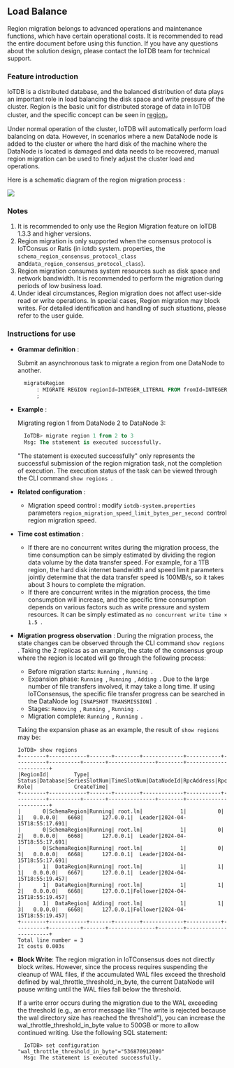 <!--

    Licensed to the Apache Software Foundation (ASF) under one
    or more contributor license agreements.  See the NOTICE file
    distributed with this work for additional information
    regarding copyright ownership.  The ASF licenses this file
    to you under the Apache License, Version 2.0 (the
    "License"); you may not use this file except in compliance
    with the License.  You may obtain a copy of the License at
    
        http://www.apache.org/licenses/LICENSE-2.0
    
    Unless required by applicable law or agreed to in writing,
    software distributed under the License is distributed on an
    "AS IS" BASIS, WITHOUT WARRANTIES OR CONDITIONS OF ANY
    KIND, either express or implied.  See the License for the
    specific language governing permissions and limitations
    under the License.

-->

## Load Balance

Region migration belongs to advanced operations and maintenance functions, which have certain operational costs. It is recommended to read the entire document before using this function. If you have any questions about the solution design, please contact the IoTDB team for technical support.


### Feature introduction

IoTDB is a distributed database, and the balanced distribution of data plays an important role in load balancing the disk space and write pressure of the cluster. Region is the basic unit for distributed storage of data in IoTDB cluster, and the specific concept can be seen in [region](../Background-knowledge/Cluster-Concept.md)。

Under normal operation of the cluster, IoTDB will automatically perform load balancing on data. However, in scenarios where a new DataNode node is added to the cluster or where the hard disk of the machine where the DataNode is located is damaged and data needs to be recovered, manual region migration can be used to finely adjust the cluster load and operations.

Here is a schematic diagram of the region migration process :


![](https://alioss.timecho.com/docs/img/region%E8%BF%81%E7%A7%BB%E7%A4%BA%E6%84%8F%E5%9B%BE20241210.png)

### Notes

1. It is recommended to only use the Region Migration feature on IoTDB 1.3.3 and higher versions.
2. Region migration is only supported when the consensus protocol is IoTConsus or Ratis (in iotdb system. properties, the `schema_region_consensus_protocol_class` and`data_region_consensus_protocol_class`).
3. Region migration consumes system resources such as disk space and network bandwidth. It is recommended to perform the migration during periods of low business load.
4. Under ideal circumstances, Region migration does not affect user-side read or write operations. In special cases, Region migration may block writes. For detailed identification and handling of such situations, please refer to the user guide.

### Instructions for use

- **Grammar definition** :

  Submit an asynchronous task to migrate a region from one DataNode to another.


  ```SQL
    migrateRegion
        : MIGRATE REGION regionId=INTEGER_LITERAL FROM fromId=INTEGER_LITERAL TO toId=INTEGER_LITERAL
        ;
    ```

- **Example** : 

  Migrating region 1 from DataNode 2 to DataNode 3:
  
  ```SQL
    IoTDB> migrate region 1 from 2 to 3
    Msg: The statement is executed successfully.
  ```

  "The statement is executed successfully" only represents the successful submission of the region migration task, not the completion of execution. The execution status of the task can be viewed through the CLI command `show regions `.
- **Related configuration** :
   - Migration speed control : modify `iotdb-system.properties `parameters `region_migration_speed_limit_bytes_per_second `control region migration speed.
- **Time cost estimation** :
   - If there are no concurrent writes during the migration process, the time consumption can be simply estimated by dividing the region data volume by the data transfer speed. For example, for a 1TB region, the hard disk internet bandwidth and speed limit parameters jointly determine that the data transfer speed is 100MB/s, so it takes about 3 hours to complete the migration.
   - If there are concurrent writes in the migration process, the time consumption will increase, and the specific time consumption depends on various factors such as write pressure and system resources. It can be simply estimated as `no concurrent write time × 1.5 `.
- **Migration progress observation** : During the migration process, the state changes can be observed through the CLI command `show regions `. Taking the 2 replicas as an example, the state of the consensus group where the region is located will go through the following process:
   - Before migration starts: `Running `, `Running `.
   - Expansion phase: `Running `, `Running `, `Adding `. Due to the large number of file transfers involved, it may take a long time. If using IoTConsensus, the specific file transfer progress can be searched in the DataNode log `[SNAPSHOT TRANSMISSION] `.
   - Stages: `Removing `, `Running `, `Running `.
   - Migration complete: `Running `, `Running `.

  Taking the expansion phase as an example, the result of `show regions` may be:

  ```Plain
  IoTDB> show regions
  +--------+------------+-------+--------+-------------+-----------+----------+----------+-------+---------------+--------+-----------------------+
  |RegionId|        Type| Status|Database|SeriesSlotNum|TimeSlotNum|DataNodeId|RpcAddress|RpcPort|InternalAddress|    Role|             CreateTime|
  +--------+------------+-------+--------+-------------+-----------+----------+----------+-------+---------------+--------+-----------------------+
  |       0|SchemaRegion|Running| root.ln|            1|          0|         1|   0.0.0.0|   6668|      127.0.0.1|  Leader|2024-04-15T18:55:17.691|
  |       0|SchemaRegion|Running| root.ln|            1|          0|         2|   0.0.0.0|   6668|      127.0.0.1|  Leader|2024-04-15T18:55:17.691|
  |       0|SchemaRegion|Running| root.ln|            1|          0|         3|   0.0.0.0|   6668|      127.0.0.1|  Leader|2024-04-15T18:55:17.691|
  |       1|  DataRegion|Running| root.ln|            1|          1|         1|   0.0.0.0|   6667|      127.0.0.1|  Leader|2024-04-15T18:55:19.457|
  |       1|  DataRegion|Running| root.ln|            1|          1|         2|   0.0.0.0|   6668|      127.0.0.1|Follower|2024-04-15T18:55:19.457|
  |       1|  DataRegion| Adding| root.ln|            1|          1|         3|   0.0.0.0|   6668|      127.0.0.1|Follower|2024-04-15T18:55:19.457|
  +--------+------------+-------+--------+-------------+-----------+----------+----------+-------+---------------+--------+-----------------------+
  Total line number = 3
  It costs 0.003s
  ```
- **Block Write**:
  The region migration in IoTConsensus does not directly block writes. However, since the process requires suspending the cleanup of WAL files, if the accumulated WAL files exceed the threshold defined by wal_throttle_threshold_in_byte, the current DataNode will pause writing until the WAL files fall below the threshold.

  If a write error occurs during the migration due to the WAL exceeding the threshold (e.g., an error message like “The write is rejected because the wal directory size has reached the threshold”), you can increase the wal_throttle_threshold_in_byte value to 500GB or more to allow continued writing. Use the following SQL statement:

  ```plain
    IoTDB> set configuration "wal_throttle_threshold_in_byte"="536870912000" 
    Msg: The statement is executed successfully.
  ```
